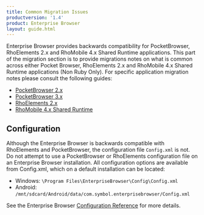 ```yaml
---
title: Common Migration Issues
productversion: '1.4'
product: Enterprise Browser
layout: guide.html
---
```

Enterprise Browser provides backwards compatibility for PocketBrowser, RhoElements 2.x and RhoMobile 4.x Shared Runtime applications. This part of the migration section is to provide migrations notes on what is common across either Pocket Browser, RhoElements 2.x and RhoMobile 4.x Shared Runtime applications (Non Ruby Only). For specific application migration notes please consult the following guides:

* [PocketBrowser 2.x](/enterprise-browser/1-4/guide/pb2)
* [PocketBrowser 3.x](/enterprise-browser/1-4/guide/pb3)
* [RhoElements 2.x](/enterprise-browser/1-4/guide/elements)
* [RhoMobile 4.x Shared Runtime](/enterprise-browser/1-4/guide/rhomobile)

## Configuration
Although the Enterprise Browser is backwards compatible with RhoElements and PocketBrowser, the configuration file `Config.xml` is not. Do not attempt to use a PocketBrowser or RhoElements configuration file on an Enterprise Browser installation.
All configuration options are available from Config.xml, which on a default installation can be located:

* Windows: `\Program Files\EnterpriseBrowser\Config\Config.xml`
* Android: `/mnt/sdcard/Android/data/com.symbol.enterprisebrowser/Config.xml`

See the Enterprise Browser [Configuration Reference](/enterprise-browser/1-4/guide/configreference) for more details.


